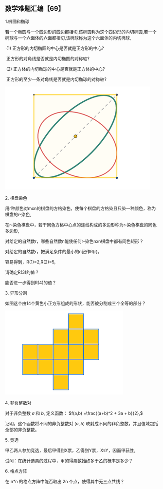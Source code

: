 ## 数学难题汇编【69】

1.椭圆和椭球

若一个椭圆与一个四边形的四边都相切,该椭圆称为这个四边形的内切椭圆,若一个椭球与一个六面体的六面都相切,该椭球称为这个六面体的内切椭球,

 (1) 正方形的内切椭圆的中心是否就是正方形的中心? 

 正方形的对角线是否就是内切椭圆的对称轴? 

 (2) 正方体的内切椭球的中心是否就是正方体的中心? 

 正方形的至少一条对角线是否就是内切椭球的对称轴?

 ![图](/pics/p97-1.png)

2. 棋盘染色

用r种颜色对mxn的棋盘的方格染色，使每个棋盘的方格染且只染一种颜色，称为棋盘的r-染色,

在r-染色棋盘中，若干同色方格中心点的连线构成的多边形称为r-染色棋盘的同色多边形,

对给定的自然数r，哪些自然数n能使任何r-染色nxn棋盘中都有同色矩形？

对给定的自然数r，把满足条件的最小的n记作R(r)。

容易得到，R(1)=2,R(2)=5,

请确定R(3)的值？

能否进一步得到R(4)的值？

3. 异形分割

如图这个由14个黄色小正方形组成的形状，能否被分割成三个全等的部分？

![图](/pics/p97-3.png)

4. 非负整数对

对于非负整数 $a$ 和 $b,$ 定义函数： $f(a,b) =\frac{(a+b)^2 + 3a + b}{2},$

证明，这个函数将不同的非负整数对 $(a,b)$ 映射成不同的非负整数，并且值域包括全部的非负整数。

5. 竞选

甲乙两人参加竞选，最后甲得到X票，乙得到Y票，X≥Y，因而甲获胜,

试问：在统计选票的过程中，甲的得票数始终多于乙的概率是多少？

6. 格点方阵

在 n*n 的格点方阵中能否取出 2n 个点，使得其中无三点共线？


